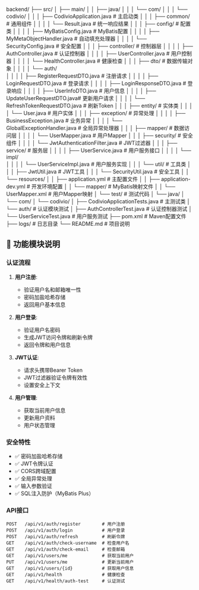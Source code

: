 backend/
├── src/
│   ├── main/
│   │   ├── java/
│   │   │   └── com/
│   │   │       └── codivio/
│   │   │           ├── CodivioApplication.java           # 主启动类
│   │   │           ├── common/                           # 通用组件
│   │   │           │   └── Result.java                   # 统一响应结果
│   │   │           ├── config/                           # 配置类
│   │   │           │   ├── MyBatisConfig.java           # MyBatis配置
│   │   │           │   ├── MyMetaObjectHandler.java     # 自动填充处理器
│   │   │           │   └── SecurityConfig.java          # 安全配置
│   │   │           ├── controller/                      # 控制器层
│   │   │           │   ├── AuthController.java          # 认证控制器
│   │   │           │   ├── UserController.java          # 用户控制器
│   │   │           │   └── HealthController.java        # 健康检查
│   │   │           ├── dto/                             # 数据传输对象
│   │   │           │   └── auth/                        
│   │   │           │       ├── RegisterRequestDTO.java  # 注册请求
│   │   │           │       ├── LoginRequestDTO.java     # 登录请求
│   │   │           │       ├── LoginResponseDTO.java    # 登录响应
│   │   │           │       ├── UserInfoDTO.java         # 用户信息
│   │   │           │       ├── UpdateUserRequestDTO.java# 更新用户请求
│   │   │           │       └── RefreshTokenRequestDTO.java # 刷新Token
│   │   │           ├── entity/                          # 实体类
│   │   │           │   └── User.java                    # 用户实体
│   │   │           ├── exception/                       # 异常处理
│   │   │           │   ├── BusinessException.java       # 业务异常
│   │   │           │   └── GlobalExceptionHandler.java  # 全局异常处理器
│   │   │           ├── mapper/                          # 数据访问层
│   │   │           │   └── UserMapper.java             # 用户Mapper
│   │   │           ├── security/                        # 安全组件
│   │   │           │   └── JwtAuthenticationFilter.java # JWT过滤器
│   │   │           ├── service/                         # 服务层
│   │   │           │   ├── UserService.java             # 用户服务接口
│   │   │           │   └── impl/                        
│   │   │           │       └── UserServiceImpl.java     # 用户服务实现
│   │   │           └── util/                            # 工具类
│   │   │               ├── JwtUtil.java                 # JWT工具
│   │   │               └── SecurityUtil.java           # 安全工具
│   │   └── resources/
│   │       ├── application.yml                          # 主配置文件
│   │       ├── application-dev.yml                      # 开发环境配置
│   │       └── mapper/                                  # MyBatis映射文件
│   │           └── UserMapper.xml                       # 用户Mapper映射
│   └── test/                                           # 测试代码
│       └── java/
│           └── com/
│               └── codivio/
│                   ├── CodivioApplicationTests.java     # 主测试类
│                   └── auth/                            # 认证模块测试
│                       ├── AuthControllerTest.java     # 认证控制器测试
│                       └── UserServiceTest.java        # 用户服务测试
├── pom.xml                                             # Maven配置文件
├── logs/                                               # 日志目录
└── README.md                                          # 项目说明

## 🔧 功能模块说明

### 认证流程
1. **用户注册**: 
   - 验证用户名和邮箱唯一性
   - 密码加盐哈希存储
   - 返回用户基本信息

2. **用户登录**:
   - 验证用户名密码
   - 生成JWT访问令牌和刷新令牌
   - 返回令牌和用户信息

3. **JWT认证**:
   - 请求头携带Bearer Token
   - JWT过滤器验证令牌有效性
   - 设置安全上下文

4. **用户管理**:
   - 获取当前用户信息
   - 更新用户资料
   - 用户状态管理

### 安全特性
- ✅ 密码加盐哈希存储
- ✅ JWT令牌认证
- ✅ CORS跨域配置
- ✅ 全局异常处理
- ✅ 输入参数验证
- ✅ SQL注入防护（MyBatis Plus）

### API接口
```
POST   /api/v1/auth/register        # 用户注册
POST   /api/v1/auth/login           # 用户登录  
POST   /api/v1/auth/refresh         # 刷新令牌
GET    /api/v1/auth/check-username  # 检查用户名
GET    /api/v1/auth/check-email     # 检查邮箱
GET    /api/v1/users/me             # 获取当前用户
PUT    /api/v1/users/me             # 更新当前用户
GET    /api/v1/users/{id}           # 获取用户信息
GET    /api/v1/health               # 健康检查
GET    /api/v1/health/auth-test     # 认证测试
```